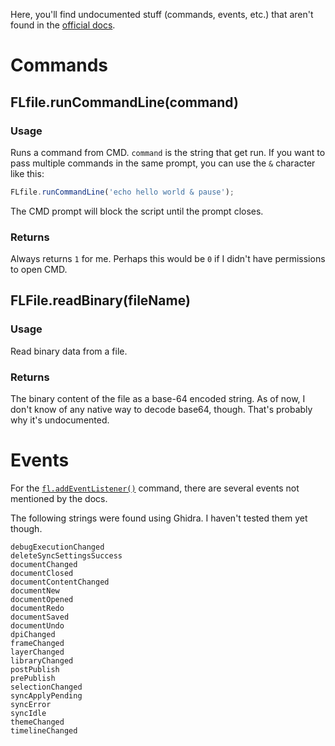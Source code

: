 Here, you'll find undocumented stuff (commands, events, etc.) that aren't found in the [official docs](https://www.adobe.io/apis/creativecloud/animate/docs.html).

# Commands

## FLfile.runCommandLine(command)

### Usage

Runs a command from CMD. `command` is the string that get run. If you want to pass multiple commands in the same prompt, you can use the `&` character like this:

```js
FLfile.runCommandLine('echo hello world & pause');
```

The CMD prompt will block the script until the prompt closes.

### Returns

Always returns `1` for me. Perhaps this would be `0` if I didn't have permissions to open CMD.

## FLFile.readBinary(fileName)

### Usage

Read binary data from a file.

### Returns

The binary content of the file as a base-64 encoded string. As of now, I don't know of any native way to decode base64, though. That's probably why it's undocumented.

# Events

For the [`fl.addEventListener()`](https://www.adobe.io/apis/creativecloud/animate/docs.html#!AdobeDocs/developers-animatesdk-docs/master/flash_object_(fl)/fl1.md) command, 
there are several events not mentioned by the docs.

The following strings were found using Ghidra. I haven't tested them yet though.

```
debugExecutionChanged
deleteSyncSettingsSuccess
documentChanged
documentClosed
documentContentChanged
documentNew
documentOpened
documentRedo
documentSaved
documentUndo
dpiChanged
frameChanged
layerChanged
libraryChanged
postPublish
prePublish
selectionChanged
syncApplyPending
syncError
syncIdle
themeChanged
timelineChanged
```
